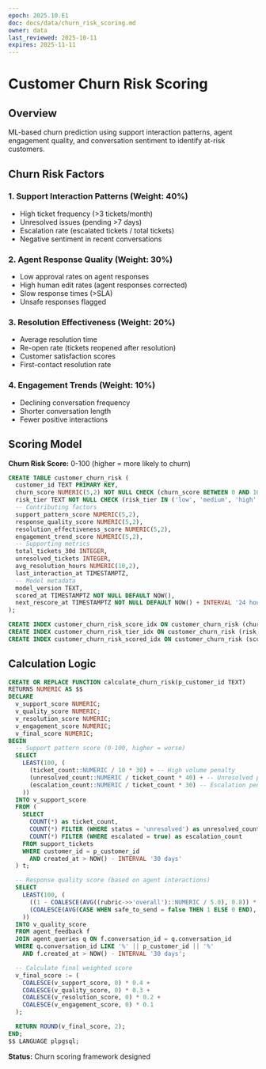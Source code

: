```yaml
---
epoch: 2025.10.E1
doc: docs/data/churn_risk_scoring.md
owner: data
last_reviewed: 2025-10-11
expires: 2025-11-11
---
```


# Customer Churn Risk Scoring

## Overview

ML-based churn prediction using support interaction patterns, agent engagement quality, and conversation sentiment to identify at-risk customers.

## Churn Risk Factors

### 1. Support Interaction Patterns (Weight: 40%)

- High ticket frequency (>3 tickets/month)
- Unresolved issues (pending >7 days)
- Escalation rate (escalated tickets / total tickets)
- Negative sentiment in recent conversations

### 2. Agent Response Quality (Weight: 30%)

- Low approval rates on agent responses
- High human edit rates (agent responses corrected)
- Slow response times (>SLA)
- Unsafe responses flagged

### 3. Resolution Effectiveness (Weight: 20%)

- Average resolution time
- Re-open rate (tickets reopened after resolution)
- Customer satisfaction scores
- First-contact resolution rate

### 4. Engagement Trends (Weight: 10%)

- Declining conversation frequency
- Shorter conversation length
- Fewer positive interactions

## Scoring Model

**Churn Risk Score:** 0-100 (higher = more likely to churn)

```sql
CREATE TABLE customer_churn_risk (
  customer_id TEXT PRIMARY KEY,
  churn_score NUMERIC(5,2) NOT NULL CHECK (churn_score BETWEEN 0 AND 100),
  risk_tier TEXT NOT NULL CHECK (risk_tier IN ('low', 'medium', 'high', 'critical')),
  -- Contributing factors
  support_pattern_score NUMERIC(5,2),
  response_quality_score NUMERIC(5,2),
  resolution_effectiveness_score NUMERIC(5,2),
  engagement_trend_score NUMERIC(5,2),
  -- Supporting metrics
  total_tickets_30d INTEGER,
  unresolved_tickets INTEGER,
  avg_resolution_hours NUMERIC(10,2),
  last_interaction_at TIMESTAMPTZ,
  -- Model metadata
  model_version TEXT,
  scored_at TIMESTAMPTZ NOT NULL DEFAULT NOW(),
  next_rescore_at TIMESTAMPTZ NOT NULL DEFAULT NOW() + INTERVAL '24 hours'
);

CREATE INDEX customer_churn_risk_score_idx ON customer_churn_risk (churn_score DESC);
CREATE INDEX customer_churn_risk_tier_idx ON customer_churn_risk (risk_tier);
CREATE INDEX customer_churn_risk_scored_idx ON customer_churn_risk (scored_at DESC);
```

## Calculation Logic

```sql
CREATE OR REPLACE FUNCTION calculate_churn_risk(p_customer_id TEXT)
RETURNS NUMERIC AS $$
DECLARE
  v_support_score NUMERIC;
  v_quality_score NUMERIC;
  v_resolution_score NUMERIC;
  v_engagement_score NUMERIC;
  v_final_score NUMERIC;
BEGIN
  -- Support pattern score (0-100, higher = worse)
  SELECT
    LEAST(100, (
      (ticket_count::NUMERIC / 10 * 30) + -- High volume penalty
      (unresolved_count::NUMERIC / ticket_count * 40) + -- Unresolved penalty
      (escalation_count::NUMERIC / ticket_count * 30) -- Escalation penalty
    ))
  INTO v_support_score
  FROM (
    SELECT
      COUNT(*) as ticket_count,
      COUNT(*) FILTER (WHERE status = 'unresolved') as unresolved_count,
      COUNT(*) FILTER (WHERE escalated = true) as escalation_count
    FROM support_tickets
    WHERE customer_id = p_customer_id
      AND created_at > NOW() - INTERVAL '30 days'
  ) t;

  -- Response quality score (based on agent interactions)
  SELECT
    LEAST(100, (
      ((1 - COALESCE(AVG((rubric->>'overall')::NUMERIC / 5.0), 0.8)) * 60) +
      (COALESCE(AVG(CASE WHEN safe_to_send = false THEN 1 ELSE 0 END), 0) * 40)
    ))
  INTO v_quality_score
  FROM agent_feedback f
  JOIN agent_queries q ON f.conversation_id = q.conversation_id
  WHERE q.conversation_id LIKE '%' || p_customer_id || '%'
    AND f.created_at > NOW() - INTERVAL '30 days';

  -- Calculate final weighted score
  v_final_score := (
    COALESCE(v_support_score, 0) * 0.4 +
    COALESCE(v_quality_score, 0) * 0.3 +
    COALESCE(v_resolution_score, 0) * 0.2 +
    COALESCE(v_engagement_score, 0) * 0.1
  );

  RETURN ROUND(v_final_score, 2);
END;
$$ LANGUAGE plpgsql;
```

**Status:** Churn scoring framework designed
